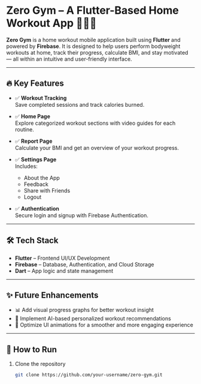 # Zero Gym – A Flutter-Based Home Workout App 🏋️‍♂️🚀

**Zero Gym** is a home workout mobile application built using **Flutter** and powered by **Firebase**. It is designed to help users perform bodyweight workouts at home, track their progress, calculate BMI, and stay motivated — all within an intuitive and user-friendly interface.

---

## 🔥 Key Features

- ✅ **Workout Tracking**  
  Save completed sessions and track calories burned.

- ✅ **Home Page**  
  Explore categorized workout sections with video guides for each routine.

- ✅ **Report Page**  
  Calculate your BMI and get an overview of your workout progress.

- ✅ **Settings Page**  
  Includes:
  - About the App  
  - Feedback  
  - Share with Friends  
  - Logout  

- ✅ **Authentication**  
  Secure login and signup with Firebase Authentication.

---

## 🛠 Tech Stack

- **Flutter** – Frontend UI/UX Development  
- **Firebase** – Database, Authentication, and Cloud Storage  
- **Dart** – App logic and state management

---

## ✨ Future Enhancements

- 📊 Add visual progress graphs for better workout insight  
- 🧠 Implement AI-based personalized workout recommendations  
- 🎨 Optimize UI animations for a smoother and more engaging experience  

 
---


## 📌 How to Run

1. Clone the repository  
   ```bash
   git clone https://github.com/your-username/zero-gym.git
